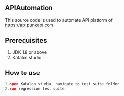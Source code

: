 ## APIAutomation

This source code is used to automate API platform of https://api.punkapi.com

## Prerequisites

1. JDK 1.8 or above
2. Katalon studio

## How to use

```python
1.open Katalon studio, navigate to test suite folder
2.run regression test suite

```
